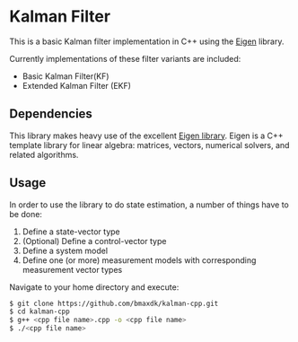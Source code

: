 Kalman Filter
=============
This is a basic Kalman filter implementation in C++ using the [Eigen](http://eigen.tuxfamily.org/) library.

Currently implementations of these filter variants are included:

* Basic Kalman Filter(KF)
* Extended Kalman Filter (EKF)

## Dependencies

This library makes heavy use of the excellent [Eigen library](http://eigen.tuxfamily.org). Eigen is a C++ template library for linear algebra: matrices, vectors, numerical solvers, and related algorithms.

## Usage
In order to use the library to do state estimation, a number of things have to be done:

1. Define a state-vector type
2. (Optional) Define a control-vector type
3. Define a system model
4. Define one (or more) measurement models with corresponding measurement vector types

Navigate to your home directory and execute:

```bash
$ git clone https://github.com/bmaxdk/kalman-cpp.git
$ cd kalman-cpp
$ g++ <cpp file name>.cpp -o <cpp file name>
$ ./<cpp file name>
```

